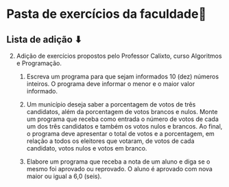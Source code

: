 # Pasta de exercícios da faculdade📁

## Lista de adição ⬇

2. Adição de  exercícios propostos pelo Professor Calixto, curso Algoritmos e Programação.
   1. Escreva um programa para que sejam informados 10 (dez) números inteiros. O programa deve informar o menor e o maior valor informado.
   
      
   
   2. Um município deseja saber a porcentagem de votos de três candidatos, além da
      porcentagem de votos brancos e nulos. Monte um programa que receba como entrada o
      número de votos de cada um dos três candidatos e também os votos nulos e brancos. Ao
      final, o programa deve apresentar o total de votos e a porcentagem, em relação a todos
      os eleitores que votaram, de votos de cada candidato, votos nulos e votos em branco.
   
      
   
   3. Elabore um programa que receba a nota de um aluno e diga se o mesmo foi aprovado ou
      reprovado. O aluno é aprovado com nova maior ou igual a 6,0 (seis).

